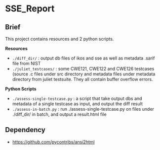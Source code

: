 # SSE_Report
## Brief
This project contains resources and 2 python scripts.

**Resources**
- `./diff_dir/` : output db files of ikos and sse as well as metadata .sarif file from NIST
- `./juliet_testcases/` : some CWE121, CWE122 and CWE126 testcases (source .c files under src directory and metadata files under metadata directory from juliet testsuite. They all contain buffer overflow errors.

**Python Scripts**
- `./assess-single-testcase.py` : a script that take output dbs and metadata of a single testcase as input, and output the diff result
- `./assess-in-batch.py` : run ./assess-single-testcase.py on files under ./diff_dir/ in batch, and output a result.html file

## Dependency
- https://github.com/pycontribs/ansi2html
